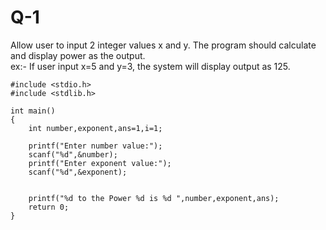 # Q-1
Allow user to input 2 integer values x and y. The program should calculate and display power as the output.<br/>
ex:- If user input x=5 and y=3, the system will display output as 125.
```
#include <stdio.h>
#include <stdlib.h>

int main()
{
    int number,exponent,ans=1,i=1;

    printf("Enter number value:");
    scanf("%d",&number);
    printf("Enter exponent value:");
    scanf("%d",&exponent);


    printf("%d to the Power %d is %d ",number,exponent,ans);
    return 0;
}
```
